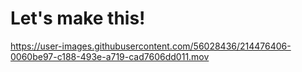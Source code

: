 # Let's make this!

https://user-images.githubusercontent.com/56028436/214476406-0060be97-c188-493e-a719-cad7606dd011.mov


